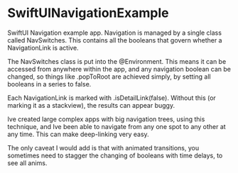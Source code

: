 # SwiftUINavigationExample

SwiftUI Navigation example app.  Navigation is managed by a single class called NavSwitches.  This contains all the booleans that govern whether a NavigationLink is active.

The NavSwitches class is put into the @Environment.  This means it can be accessed from anywhere within the app, and any navigation boolean can be changed, so things like .popToRoot are achieved simply, by setting all booleans in a series to false.

Each NavigationLink is marked with .isDetailLink(false).  Without this (or marking it as a stackview), the results can appear buggy.

Ive created large complex apps with big navigation trees, using this technique, and Ive been able to navigate from any one spot to any other at any time.  This can make deep-linking very easy.

The only caveat I would add is that with animated transitions, you sometimes need to stagger the changing of booleans with time delays, to see all anims.
